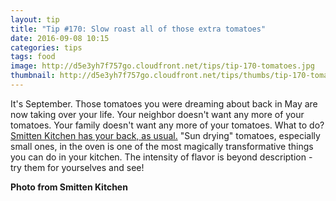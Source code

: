```yaml
---
layout: tip
title: "Tip #170: Slow roast all of those extra tomatoes"
date: 2016-09-08 10:15
categories: tips
tags: food
image: http://d5e3yh7f757go.cloudfront.net/tips/tip-170-tomatoes.jpg
thumbnail: http://d5e3yh7f757go.cloudfront.net/tips/thumbs/tip-170-tomatoes.jpg
---
```

It's September. Those tomatoes you were dreaming about back in May are now taking over your life. Your neighbor doesn't want any more of your tomatoes. Your family doesn't want any more of your tomatoes. What to do? <a href="https://smittenkitchen.com/2008/08/slow-roasted-tomatoes/">Smitten Kitchen has your back, as usual.</a> "Sun drying" tomatoes, especially small ones, in the oven is one of the most magically transformative things you can do in your kitchen. The intensity of flavor is beyond description - try them for yourselves and see!

**Photo from Smitten Kitchen**
